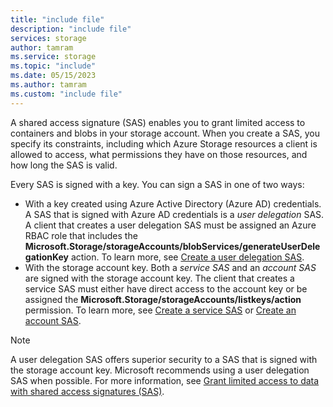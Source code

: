 ```yaml
---
title: "include file"
description: "include file"
services: storage
author: tamram
ms.service: storage
ms.topic: "include"
ms.date: 05/15/2023
ms.author: tamram
ms.custom: "include file"
---
```


A shared access signature (SAS) enables you to grant limited access to containers and blobs in your storage account. When you create a SAS, you specify its constraints, including which Azure Storage resources a client is allowed to access, what permissions they have on those resources, and how long the SAS is valid.

Every SAS is signed with a key. You can sign a SAS in one of two ways:

- With a key created using Azure Active Directory (Azure AD) credentials. A SAS that is signed with Azure AD credentials is a *user delegation* SAS. A client that creates a user delegation SAS must be assigned an Azure RBAC role that includes the **Microsoft.Storage/storageAccounts/blobServices/generateUserDelegationKey** action. To learn more, see [Create a user delegation SAS](/rest/api/storageservices/create-user-delegation-sas#assign-permissions-with-rbac).
- With the storage account key. Both a *service SAS* and an *account SAS* are signed with the storage account key. The client that creates a service SAS must either have direct access to the account key or be assigned the **Microsoft.Storage/storageAccounts/listkeys/action** permission. To learn more, see [Create a service SAS](/rest/api/storageservices/create-service-sas) or [Create an account SAS](/rest/api/storageservices/create-account-sas).

> [!NOTE]
> A user delegation SAS offers superior security to a SAS that is signed with the storage account key. Microsoft recommends using a user delegation SAS when possible. For more information, see [Grant limited access to data with shared access signatures (SAS)](../articles/storage/common/storage-sas-overview.md).

